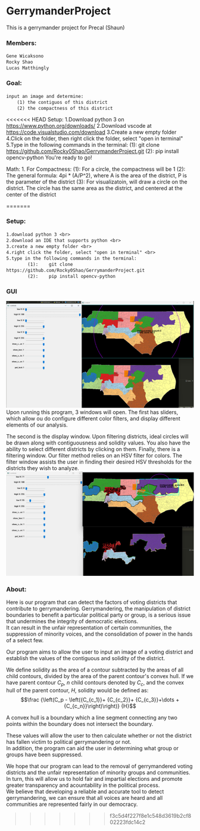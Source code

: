 # GerrymanderProject
This is a gerrymander project for Precal (Shaun)

### Members:
    Gene Wicaksono
    Rocky Shao
    Lucas Matthingly

### Goal:
    input an image and determine:
        (1) the contiguos of this district
        (2) the compactness of this district
    
<<<<<<< HEAD
Setup:
    1.Download python 3 on https://www.python.org/downloads/
    2.Download vscode at https://code.visualstudio.com/download
    3.Create a new empty folder
    4.Click on the folder, then right click the folder, select "open in terminal"
    5.Type in the following commands in the terminal:
            (1):    git clone https://github.com/Rocky0Shao/GerrymanderProject.git
            (2):    pip install opencv-python
    You're ready to go!

Math:
    1. For Compactness:
        (1): For a circle, the compactness will be 1
        (2): The general formula: 4pi * (A/P^2), where A is the area of the district, P is the parameter of the district
        (3): For visualizatoin, will draw a circle on the district. 
             The circle has the same area as the district, and centered at the center of the district
    
             

=======
### Setup:
    1.download python 3 <br>
    2.download an IDE that supports python <br>
    3.create a new empty folder <br>
    4.right click the folder, select "open in terminal" <br>
    5.type in the following commands in the terminal:
            (1):    git clone   https://github.com/Rocky0Shao/GerrymanderProject.git
            (2):    pip install opencv-python

### GUI
<img src = "Readme_imgs\GUI.png">
Upon running this program, 3 windows will open. The first has sliders, which allow ou do configure different color filters, and display different elements of our analysis.

 The second is the display window. Upon filtering districts, ideal circles will be drawn along with contiguousness and solidity values. You also have the ability to select different districts by clicking on them. Finally, there is a filtering window. Our filter method relies on an HSV filter for colors. The filter window assists the user in finding their desired HSV thresholds for the districts they wish to analyze.
 <img src = "Readme_imgs\Selection.png">

### About:
Here is our program that can detect the factors of voting districts that contribute to gerrymandering. 
Gerrymandering, the manipulation of district boundaries to benefit a particular political party or group, 
is a serious issue that undermines the integrity of democratic elections.  
It can result in the unfair representation of certain communities, the suppression of minority voices, 
and the consolidation of power in the hands of a select few.  


Our program aims to allow the user to input an image of a voting district and establish the values of the contiguous and solidity of the district.

We define solidity as the area of a contour subtracted by the areas of all child contours, divided by the area of the parent contour's convex hull.
If we have parent contour $C_p$, $n$ child contours denoted by $C_c$, and the convex hull of the parent contour, $H$, solidity would be defined as:
$$\frac {\left(C_p - \left({C_{c_1}}+ {C_{c_2}}+ {C_{c_3}}+\dots +{C_{c_n}}\right)\right)} {H}$$

A convex hull is a boundary which a line segment connecting any two points within the boundary does not intersect the boundary.


These values will allow the user to then calculate whether or not the district has fallen victim to political gerrymandering or not.  
In addition, the program can aid the user in determining what group or groups have been suppressed.  




We hope that our program can lead to the removal of gerrymandered voting districts and the unfair representation of minority groups and communities.  
In turn, this will allow us to hold fair and impartial elections and promote greater transparency and acountability in the political process.  
We believe that developing a reliable and accurate tool to detect gerrymandering, 
we can ensure that all voices are heard and all communities are represented fairly in our democracy. 
>>>>>>> f3c5d4f227f8e1c548d3619b2cf802223fdc14c2
